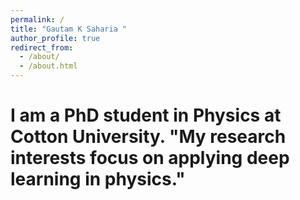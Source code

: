 ```yaml
---
permalink: /
title: "Gautam K Saharia "
author_profile: true
redirect_from: 
  - /about/
  - /about.html
---
```



I am a PhD student in Physics at Cotton University.
"My research interests focus on applying deep learning in physics."
======

